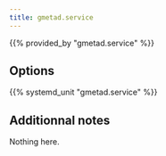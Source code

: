 ```yaml
---
title: gmetad.service
---
```


{{% provided_by "gmetad.service" %}}

## Options

{{% systemd_unit "gmetad.service" %}}

## Additionnal notes

Nothing here.